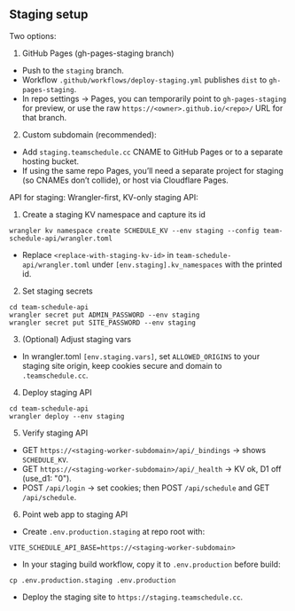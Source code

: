## Staging setup

Two options:

1) GitHub Pages (gh-pages-staging branch)
- Push to the `staging` branch.
- Workflow `.github/workflows/deploy-staging.yml` publishes `dist` to `gh-pages-staging`.
- In repo settings → Pages, you can temporarily point to `gh-pages-staging` for preview, or use the raw `https://<owner>.github.io/<repo>/` URL for that branch.

2) Custom subdomain (recommended):
- Add `staging.teamschedule.cc` CNAME to GitHub Pages or to a separate hosting bucket.
- If using the same repo Pages, you’ll need a separate project for staging (so CNAMEs don’t collide), or host via Cloudflare Pages.

API for staging:
Wrangler-first, KV-only staging API:

1) Create a staging KV namespace and capture its id
```
wrangler kv namespace create SCHEDULE_KV --env staging --config team-schedule-api/wrangler.toml
```
- Replace `<replace-with-staging-kv-id>` in `team-schedule-api/wrangler.toml` under `[env.staging].kv_namespaces` with the printed id.

2) Set staging secrets
```
cd team-schedule-api
wrangler secret put ADMIN_PASSWORD --env staging
wrangler secret put SITE_PASSWORD --env staging
```

3) (Optional) Adjust staging vars
- In wrangler.toml `[env.staging.vars]`, set `ALLOWED_ORIGINS` to your staging site origin, keep cookies secure and domain to `.teamschedule.cc`.

4) Deploy staging API
```
cd team-schedule-api
wrangler deploy --env staging
```

5) Verify staging API
- GET `https://<staging-worker-subdomain>/api/_bindings` → shows `SCHEDULE_KV`.
- GET `https://<staging-worker-subdomain>/api/_health` → KV ok, D1 off (use_d1: "0").
- POST `/api/login` → set cookies; then POST `/api/schedule` and GET `/api/schedule`.

6) Point web app to staging API
- Create `.env.production.staging` at repo root with:
```
VITE_SCHEDULE_API_BASE=https://<staging-worker-subdomain>
```
- In your staging build workflow, copy it to `.env.production` before build:
```
cp .env.production.staging .env.production
```
- Deploy the staging site to `https://staging.teamschedule.cc`.
